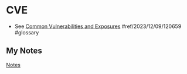 # CVE
- See [Common Vulnerabilities and Exposures](common-vulnerabilities-and-exposures.md) #ref/2023/12/09/120659 #glossary
## My Notes
[Notes](mynotes/cve-notes.md)
